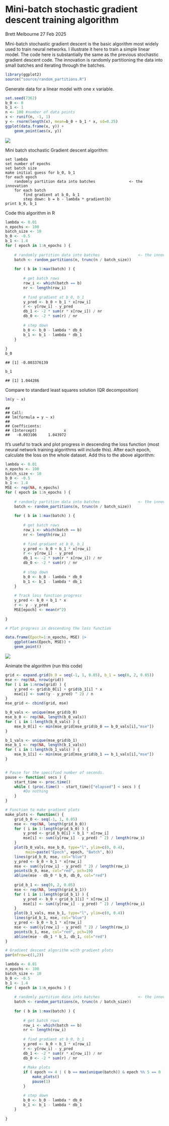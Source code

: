 Mini-batch stochastic gradient descent training algorithm
================
Brett Melbourne
27 Feb 2025

Mini-batch stochastic gradient descent is the basic algorithm most
widely used to train neural networks. I illustrate it here to train a
simple linear model. The code here is substantially the same as the
previous stochastic gradient descent code. The innovation is randomly
partitioning the data into small batches and iterating through the
batches.

``` r
library(ggplot2)
source("source/random_partitions.R")
```

Generate data for a linear model with one x variable.

``` r
set.seed(7362)
b_0 <- 0
b_1 <- 1
n <- 100 #number of data points
x <- runif(n, -1, 1)
y <- rnorm(length(x), mean=b_0 + b_1 * x, sd=0.25)
ggplot(data.frame(x, y)) +
    geom_point(aes(x, y))
```

![](07_4_mini_batch_stoch_gradient_descent_files/figure-gfm/unnamed-chunk-2-1.png)<!-- -->

Mini batch stochastic Gradient descent algorithm:

    set lambda
    set number of epochs
    set batch size
    make initial guess for b_0, b_1
    for each epoch
        randomly partition data into batches               <- the innovation
        for each batch
            find gradient at b_0, b_1
            step down: b = b - lambda * gradient(b)
    print b_0, b_1

Code this algorithm in R

``` r
lambda <- 0.01
n_epochs <- 100
batch_size <- 10
b_0 <- -0.5
b_1 <- 1.4
for ( epoch in 1:n_epochs ) {
    
    # randomly partition data into batches                 <- the innovation
    batch <- random_partitions(n, trunc(n / batch_size))
    
    for ( b in 1:max(batch) ) {
        
        # get batch rows
        row_i <- which(batch == b)
        nr <- length(row_i)
        
        # find gradient at b_0, b_1
        y_pred <- b_0 + b_1 * x[row_i]
        r <- y[row_i] - y_pred
        db_1 <- -2 * sum(r * x[row_i]) / nr
        db_0 <- -2 * sum(r) / nr
        
        # step down
        b_0 <- b_0 - lambda * db_0
        b_1 <- b_1 - lambda * db_1
    }
    
}
b_0
```

    ## [1] -0.003376139

``` r
b_1
```

    ## [1] 1.044286

Compare to standard least squares solution (QR decomposition)

``` r
lm(y ~ x)
```

    ## 
    ## Call:
    ## lm(formula = y ~ x)
    ## 
    ## Coefficients:
    ## (Intercept)            x  
    ##   -0.003106     1.043972

It’s useful to track and plot progress in descending the loss function
(most neural network training algorithms will include this). After each
epoch, calculate the loss on the whole dataset. Add this to the above
algorithm:

``` r
lambda <- 0.01
n_epochs <- 100
batch_size <- 10
b_0 <- -0.5
b_1 <- 1.4
MSE <- rep(NA, n_epochs)
for ( epoch in 1:n_epochs ) {
    
    # randomly partition data into batches                 <- the innovation
    batch <- random_partitions(n, trunc(n / batch_size))
    
    for ( b in 1:max(batch) ) {
        
        # get batch rows
        row_i <- which(batch == b)
        nr <- length(row_i)
        
        # find gradient at b_0, b_1
        y_pred <- b_0 + b_1 * x[row_i]
        r <- y[row_i] - y_pred
        db_1 <- -2 * sum(r * x[row_i]) / nr
        db_0 <- -2 * sum(r) / nr
        
        # step down
        b_0 <- b_0 - lambda * db_0
        b_1 <- b_1 - lambda * db_1
    }
    
    # Track loss function progress
    y_pred <- b_0 + b_1 * x
    r <- y - y_pred
    MSE[epoch] <- mean(r^2)
    
}

# Plot progress in descending the loss function

data.frame(Epoch=1:n_epochs, MSE) |>
    ggplot(aes(Epoch, MSE)) +
    geom_point()
```

![](07_4_mini_batch_stoch_gradient_descent_files/figure-gfm/unnamed-chunk-5-1.png)<!-- -->

Animate the algorithm (run this code)

``` r
grid <- expand.grid(b_0 = seq(-1, 1, 0.05), b_1 = seq(0, 2, 0.05))
mse <- rep(NA, nrow(grid))
for ( i in 1:nrow(grid) ) {
    y_pred <- grid$b_0[i] + grid$b_1[i] * x
    mse[i] <- sum((y - y_pred) ^ 2) / n
}
mse_grid <- cbind(grid, mse)

b_0_vals <- unique(mse_grid$b_0)
mse_b_0 <- rep(NA, length(b_0_vals))
for ( i in 1:length(b_0_vals) ) {
    mse_b_0[i] <- min(mse_grid[mse_grid$b_0 == b_0_vals[i],"mse"])
}

b_1_vals <- unique(mse_grid$b_1)
mse_b_1 <- rep(NA, length(b_1_vals))
for ( i in 1:length(b_1_vals) ) {
    mse_b_1[i] <- min(mse_grid[mse_grid$b_1 == b_1_vals[i],"mse"])
}


# Pause for the specified number of seconds.
pause <- function( secs ) {
    start_time <- proc.time()
    while ( (proc.time() - start_time)["elapsed"] < secs ) {
        #Do nothing
    }
}

# Function to make gradient plots
make_plots <- function() {
    grid_b_0 <- seq(-1, 1, 0.05)
    mse <- rep(NA, length(grid_b_0))
    for ( i in 1:length(grid_b_0) ) {
        y_pred <- grid_b_0[i] + b_1 * x[row_i]
        mse[i] <- sum((y[row_i] - y_pred) ^ 2) / length(row_i)
    }
    plot(b_0_vals, mse_b_0, type="l", ylim=c(0, 0.4),
         main=paste("Epoch", epoch, "Batch", b))
    lines(grid_b_0, mse, col="blue")
    y_pred <- b_0 + b_1 * x[row_i]
    mse <- sum((y[row_i] - y_pred) ^ 2) / length(row_i)
    points(b_0, mse, col="red", pch=19)
    abline(mse - db_0 * b_0, db_0, col="red")
    
    grid_b_1 <- seq(0, 2, 0.05)
    mse <- rep(NA, length(grid_b_1))
    for ( i in 1:length(grid_b_1) ) {
        y_pred <- b_0 + grid_b_1[i] * x[row_i]
        mse[i] <- sum((y[row_i] - y_pred) ^ 2) / length(row_i)
    }
    plot(b_1_vals, mse_b_1, type="l", ylim=c(0, 0.4))
    lines(grid_b_1, mse, col="blue")
    y_pred <- b_0 + b_1 * x[row_i]
    mse <- sum((y[row_i] - y_pred) ^ 2) / length(row_i)
    points(b_1, mse, col="red", pch=19)
    abline(mse - db_1 * b_1, db_1, col="red")
}

# Gradient descent algorithm with gradient plots
par(mfrow=c(1,2))

lambda <- 0.01
n_epochs <- 100
batch_size <- 10
b_0 <- -0.5
b_1 <- 1.4
for ( epoch in 1:n_epochs ) {
    
    # randomly partition data into batches                 <- the innovation
    batch <- random_partitions(n, trunc(n / batch_size))
    
    for ( b in 1:max(batch) ) {
        
        # get batch rows
        row_i <- which(batch == b)
        nr <- length(row_i)
        
        # find gradient at b_0, b_1
        y_pred <- b_0 + b_1 * x[row_i]
        r <- y[row_i] - y_pred
        db_1 <- -2 * sum(r * x[row_i]) / nr
        db_0 <- -2 * sum(r) / nr
        
        # Make plots
        if ( epoch <= 4 | ( b == max(unique(batch)) & epoch %% 5 == 0 ) ) {
            make_plots()
            pause(1)
        }

        # step down
        b_0 <- b_0 - lambda * db_0
        b_1 <- b_1 - lambda * db_1
    }
    
}
```
